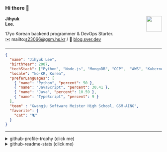 ### Hi there 👋
<img src="https://github.githubassets.com/images/mona-loading-default.gif" width="50px" align="right">
</a>

**Jihyuk\
Lee.**

17yo Korean backend programmer & DevOps Starter.\
✉️ mailto:s23066@gsm.hs.kr
/ 
🔗 [blog.sver.dev](https://blog.sver.dev)

---

```json
{
  "name": "Jihyuk Lee",
  "birthYear": 2007,
  "techStack": ["Python", "Node.js", "MongoDB", "OCP",  "AWS", "Kubernetes"],
  "locale": "ko-KR, Korea",
  "preferLanguages": [
    { "name": "Python", "percent": 50 },
    { "name": "JavaScript", "percent": 30.41 },
    { "name": "Java", "percent": 10.59 },
    { "name": "TypeScript", "percent": 9 }
  ],
  "team" : "Gwangju Software Meister High School, GSM-AING",
  "favorite": {
    "cat": "🐈"
  }
}
```
---
<details>
  <summary>github-profile-trophy (click me)</summary>
  
![](https://github-profile-trophy.vercel.app/?username=withJihyuk&row=1&column=8&theme=nord)
  
</details>
<details>
  <summary>github-readme-stats (click me)</summary>
  
<!--START_SECTION:waka-->
![Code Time](http://img.shields.io/badge/Code%20Time-338%20hrs%2025%20mins-blue)

![Lines of code](https://img.shields.io/badge/%EC%A0%80%EB%8A%94%20%EC%97%AC%ED%83%9C%EA%B9%8C%EC%A7%80%20-310.5%20thousand%20%EC%A4%84%EC%9D%98%20%EC%BD%94%EB%93%9C%EB%A5%BC%20%EC%9E%91%EC%84%B1%ED%96%88%EC%96%B4%EC%9A%94.-blue)

**저는 저녁형 인간이에요. 🦉** 

```text
🌞 아침                     72 commits          ██░░░░░░░░░░░░░░░░░░░░░░░   09.81 % 
🌆 낮　                     238 commits         ████████░░░░░░░░░░░░░░░░░   32.43 % 
🌃 저녁                     296 commits         ██████████░░░░░░░░░░░░░░░   40.33 % 
🌙 밤　                     128 commits         ████░░░░░░░░░░░░░░░░░░░░░   17.44 % 
```


📊 **저는 이번주를 이렇게 시간을 보냈어요.** 

```text
🕑︎ Timezone: Asia/Seoul

💬 프로그래밍 언어들: 
Python                   2 hrs 19 mins       ██████████████░░░░░░░░░░░   54.99 % 
Markdown                 58 mins             ██████░░░░░░░░░░░░░░░░░░░   22.93 % 
TypeScript               28 mins             ███░░░░░░░░░░░░░░░░░░░░░░   11.03 % 
Dart                     19 mins             ██░░░░░░░░░░░░░░░░░░░░░░░   07.58 % 
Bash                     4 mins              ░░░░░░░░░░░░░░░░░░░░░░░░░   01.83 % 

🔥 에디터들: 
VS Code                  4 hrs 13 mins       █████████████████████████   100.00 % 

💻 운영 체제들: 
Mac                      4 hrs 13 mins       █████████████████████████   100.00 % 
```


 Last Updated on 25/05/2024 18:39:05 UTC
<!--END_SECTION:waka-->

</details>

</div>

